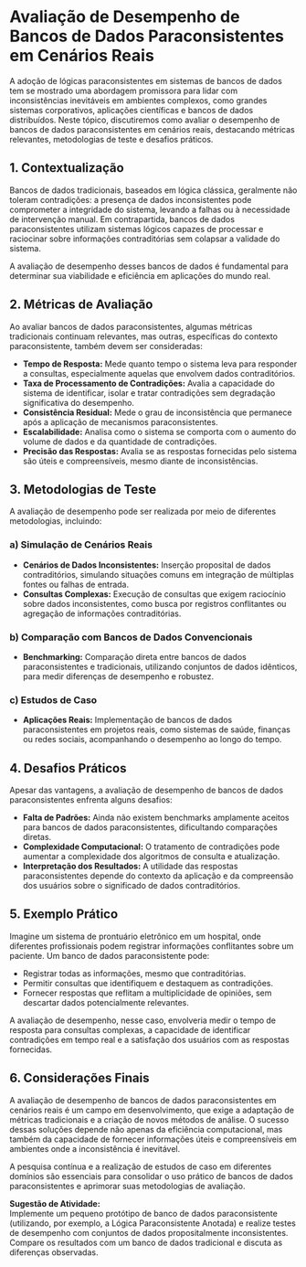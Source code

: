 # Avaliação de Desempenho de Bancos de Dados Paraconsistentes em Cenários Reais

A adoção de lógicas paraconsistentes em sistemas de bancos de dados tem se mostrado uma abordagem promissora para lidar com inconsistências inevitáveis em ambientes complexos, como grandes sistemas corporativos, aplicações científicas e bancos de dados distribuídos. Neste tópico, discutiremos como avaliar o desempenho de bancos de dados paraconsistentes em cenários reais, destacando métricas relevantes, metodologias de teste e desafios práticos.



## 1. **Contextualização**

Bancos de dados tradicionais, baseados em lógica clássica, geralmente não toleram contradições: a presença de dados inconsistentes pode comprometer a integridade do sistema, levando a falhas ou à necessidade de intervenção manual. Em contrapartida, bancos de dados paraconsistentes utilizam sistemas lógicos capazes de processar e raciocinar sobre informações contraditórias sem colapsar a validade do sistema.

A avaliação de desempenho desses bancos de dados é fundamental para determinar sua viabilidade e eficiência em aplicações do mundo real.



## 2. **Métricas de Avaliação**

Ao avaliar bancos de dados paraconsistentes, algumas métricas tradicionais continuam relevantes, mas outras, específicas do contexto paraconsistente, também devem ser consideradas:

- **Tempo de Resposta:** Mede quanto tempo o sistema leva para responder a consultas, especialmente aquelas que envolvem dados contraditórios.
- **Taxa de Processamento de Contradições:** Avalia a capacidade do sistema de identificar, isolar e tratar contradições sem degradação significativa do desempenho.
- **Consistência Residual:** Mede o grau de inconsistência que permanece após a aplicação de mecanismos paraconsistentes.
- **Escalabilidade:** Analisa como o sistema se comporta com o aumento do volume de dados e da quantidade de contradições.
- **Precisão das Respostas:** Avalia se as respostas fornecidas pelo sistema são úteis e compreensíveis, mesmo diante de inconsistências.



## 3. **Metodologias de Teste**

A avaliação de desempenho pode ser realizada por meio de diferentes metodologias, incluindo:

### a) **Simulação de Cenários Reais**

- **Cenários de Dados Inconsistentes:** Inserção proposital de dados contraditórios, simulando situações comuns em integração de múltiplas fontes ou falhas de entrada.
- **Consultas Complexas:** Execução de consultas que exigem raciocínio sobre dados inconsistentes, como busca por registros conflitantes ou agregação de informações contraditórias.

### b) **Comparação com Bancos de Dados Convencionais**

- **Benchmarking:** Comparação direta entre bancos de dados paraconsistentes e tradicionais, utilizando conjuntos de dados idênticos, para medir diferenças de desempenho e robustez.

### c) **Estudos de Caso**

- **Aplicações Reais:** Implementação de bancos de dados paraconsistentes em projetos reais, como sistemas de saúde, finanças ou redes sociais, acompanhando o desempenho ao longo do tempo.



## 4. **Desafios Práticos**

Apesar das vantagens, a avaliação de desempenho de bancos de dados paraconsistentes enfrenta alguns desafios:

- **Falta de Padrões:** Ainda não existem benchmarks amplamente aceitos para bancos de dados paraconsistentes, dificultando comparações diretas.
- **Complexidade Computacional:** O tratamento de contradições pode aumentar a complexidade dos algoritmos de consulta e atualização.
- **Interpretação dos Resultados:** A utilidade das respostas paraconsistentes depende do contexto da aplicação e da compreensão dos usuários sobre o significado de dados contraditórios.



## 5. **Exemplo Prático**

Imagine um sistema de prontuário eletrônico em um hospital, onde diferentes profissionais podem registrar informações conflitantes sobre um paciente. Um banco de dados paraconsistente pode:

- Registrar todas as informações, mesmo que contraditórias.
- Permitir consultas que identifiquem e destaquem as contradições.
- Fornecer respostas que reflitam a multiplicidade de opiniões, sem descartar dados potencialmente relevantes.

A avaliação de desempenho, nesse caso, envolveria medir o tempo de resposta para consultas complexas, a capacidade de identificar contradições em tempo real e a satisfação dos usuários com as respostas fornecidas.



## 6. **Considerações Finais**

A avaliação de desempenho de bancos de dados paraconsistentes em cenários reais é um campo em desenvolvimento, que exige a adaptação de métricas tradicionais e a criação de novos métodos de análise. O sucesso dessas soluções depende não apenas da eficiência computacional, mas também da capacidade de fornecer informações úteis e compreensíveis em ambientes onde a inconsistência é inevitável.

A pesquisa contínua e a realização de estudos de caso em diferentes domínios são essenciais para consolidar o uso prático de bancos de dados paraconsistentes e aprimorar suas metodologias de avaliação.



**Sugestão de Atividade:**  
Implemente um pequeno protótipo de banco de dados paraconsistente (utilizando, por exemplo, a Lógica Paraconsistente Anotada) e realize testes de desempenho com conjuntos de dados propositalmente inconsistentes. Compare os resultados com um banco de dados tradicional e discuta as diferenças observadas.